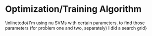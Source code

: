 # Optimization/Training Algorithm #

\inlinetodo{I'm using nu SVMs with certain parameters, to find those parameters (for
problem one and two, separately) I did a search grid}

<!-- vim:set filetype=markdown.pandoc : -->
